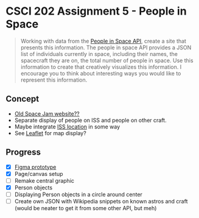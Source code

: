 # CSCI 202 Assignment 5 - People in Space

> Working with data from the [People in Space API](http://open-notify.org/Open-Notify-API/People-In-Space/), create a site that presents this information. The people in space API provides a JSON list of individuals currently in space, including their names, the spacecraft they are on, the total number of people in space. Use this information to create that creatively visualizes this information. I encourage you to think about interesting ways you would like to represent this information.

## Concept
- [Old Space Jam website??](https://www.spacejam.com/1996/)
- Separate display of people on ISS and people on other craft.
- Maybe integrate [ISS location](http://open-notify.org/Open-Notify-API/ISS-Location-Now/) in some way
- See [Leaflet](https://leafletjs.com/) for map display?

## Progress
- [x] [Figma prototype](https://www.figma.com/file/ce9poFVz0soctapy1ndcsI/People-in-Space-Jam?node-id=0%3A1)
- [x] Page/canvas setup
- [ ] Remake central graphic
- [x] Person objects
- [ ] Displaying Person objects in a circle around center
- [ ] Create own JSON with Wikipedia snippets on known astros and craft (would be neater to get it from some other API, but meh)